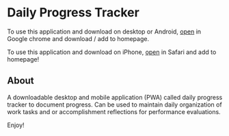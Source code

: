 # Daily Progress Tracker

To use this application and download on desktop or Android, [open](https://progress-topaz.vercel.app/) in Google chrome and download / add to homepage.

To use this application and download on iPhone, [open](https://progress-topaz.vercel.app/) in Safari and add to homepage!

## About

A downloadable desktop and mobile application (PWA) called daily progress tracker to document progress. Can be used to maintain daily organization of work tasks and or accomplishment reflections for performance evaluations.

Enjoy!
